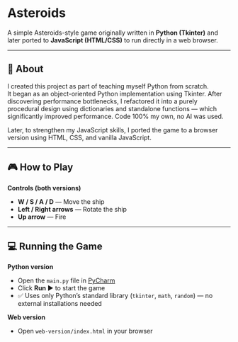 # Asteroids

A simple Asteroids-style game originally written in **Python (Tkinter)** and later ported to **JavaScript (HTML/CSS)** to run directly in a web browser.

---

## 📝 About

I created this project as part of teaching myself Python from scratch.  
It began as an object-oriented Python implementation using Tkinter. After discovering performance bottlenecks, I refactored it into a purely procedural design using dictionaries and standalone functions — which significantly improved performance. Code 100% my own, no AI was used.

Later, to strengthen my JavaScript skills, I ported the game to a browser version using HTML, CSS, and vanilla JavaScript.

---

## 🎮 How to Play

**Controls (both versions)**  
- **W / S / A / D** — Move the ship  
- **Left / Right arrows** — Rotate the ship  
- **Up arrow** — Fire

---

## 💻 Running the Game

**Python version**
- Open the `main.py` file in [PyCharm](https://www.jetbrains.com/pycharm/)  
- Click **Run ▶** to start the game  
- ✅ Uses only Python’s standard library (`tkinter`, `math`, `random`) — no external installations needed

**Web version**
- Open `web-version/index.html` in your browser
